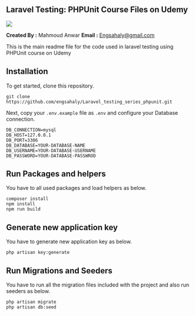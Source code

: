## Laravel Testing: PHPUnit Course Files on Udemy

<img src="https://img-c.udemycdn.com/course/750x422/6425471_d8fb.jpg"> 

**Created By :** Mahmoud Anwar
**Email :** Engsahaly@gmail.com

This is the main readme file for the code used in laravel testing using PHPUnit course on Udemy

## Installation

To get started, clone this repository.

```
git clone https://github.com/engsahaly/Laravel_testing_series_phpunit.git
```

Next, copy your `.env.example` file as `.env` and configure your Database connection.

```
DB_CONNECTION=mysql
DB_HOST=127.0.0.1
DB_PORT=3306
DB_DATABASE=YOUR-DATABASE-NAME
DB_USERNAME=YOUR-DATABASE-USERNAME
DB_PASSWORD=YOUR-DATABASE-PASSWROD
```

## Run Packages and helpers

You have to all used packages and load helpers as below.

```
composer install
npm install
npm run build
```

## Generate new application key

You have to generate new application key as below.

```
php artisan key:generate
```

## Run Migrations and Seeders

You have to run all the migration files included with the project and also run seeders as below.

```
php artisan migrate
php artisan db:seed
```
